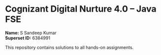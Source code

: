 # Cognizant Digital Nurture 4.0 – Java FSE

**Name:** S Sandeep Kumar<br>
**Superset ID:** 6384991  

This repository contains solutions to all hands-on assignments.
